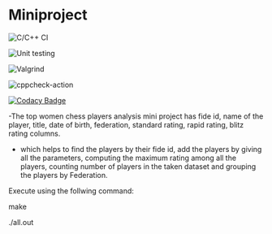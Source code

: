 # Miniproject

![C/C++ CI](https://github.com/99002622/Mini-Project/workflows/C/C++%20CI/badge.svg)


![Unit testing](https://github.com/99002622/Mini-Project/workflows/Unit%20testing/badge.svg)


![Valgrind](https://github.com/99002622/Mini-Project/workflows/Valgrind/badge.svg)

![cppcheck-action](https://github.com/99002622/Mini-Project/workflows/cppcheck-action/badge.svg)

[![Codacy Badge](https://app.codacy.com/project/badge/Grade/45b3a50f3f4148fe9a5b9502587e1916)](https://www.codacy.com/gh/99002622/Mini-Project/dashboard?utm_source=github.com&amp;utm_medium=referral&amp;utm_content=99002622/Mini-Project&amp;utm_campaign=Badge_Grade)




-The top women chess players analysis mini project has fide id, name of the player, title, date of birth, federation, standard rating, rapid rating, blitz rating columns.
- which helps to find the players by their fide id, add the players by giving all the parameters, computing the maximum rating among all the players, counting number of players in the taken dataset and grouping the players by Federation.

Execute using the follwing command:

make

./all.out


